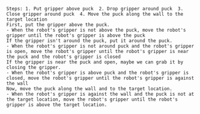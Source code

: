 
    Steps: 1. Put gripper above puck  2. Drop gripper around puck  3. Close gripper around puck  4. Move the puck along the wall to the target location
    First, put the gripper above the puck.
    - When the robot's gripper is not above the puck, move the robot's gripper until the robot's gripper is above the puck
    If the gripper isn't around the puck, put it around the puck.
    - When the robot's gripper is not around puck and the robot's gripper is open, move the robot's gripper until the robot's gripper is near the puck and the robot's gripper is closed
    If the gripper is near the puck and open, maybe we can grab it by closing the gripper.
    - When the robot's gripper is above puck and the robot's gripper is closed, move the robot's gripper until the robot's gripper is against the wall
    Now, move the puck along the wall and to the target location.
    - When the robot's gripper is against the wall and the puck is not at the target location, move the robot's gripper until the robot's gripper is above the target location.